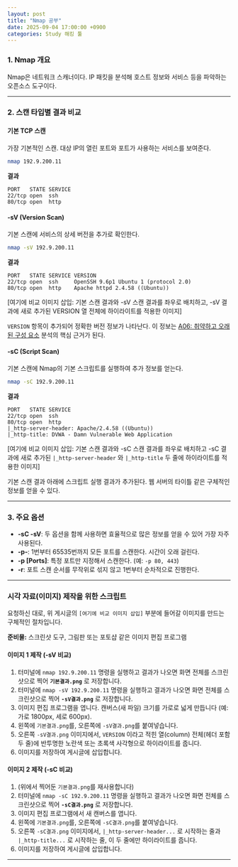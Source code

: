 ```yaml
---
layout: post
title: "Nmap 공부"
date: 2025-09-04 17:00:00 +0900
categories: Study 해킹 툴
---
```


### 1. Nmap 개요

Nmap은 네트워크 스캐너이다. IP 패킷을 분석해 호스트 정보와 서비스 등을 파악하는 오픈소스 도구이다.

---

### 2. 스캔 타입별 결과 비교

#### **기본 TCP 스캔**
가장 기본적인 스캔. 대상 IP의 열린 포트와 포트가 사용하는 서비스를 보여준다.
```bash
nmap 192.9.200.11
```
**결과**
```
PORT   STATE SERVICE
22/tcp open  ssh
80/tcp open  http
```

#### **-sV (Version Scan)**
기본 스캔에 서비스의 상세 버전을 추가로 확인한다.
```bash
nmap -sV 192.9.200.11
```
**결과**
```
PORT   STATE SERVICE VERSION
22/tcp open  ssh     OpenSSH 9.6p1 Ubuntu 1 (protocol 2.0)
80/tcp open  http    Apache httpd 2.4.58 ((Ubuntu))
```
[여기에 비교 이미지 삽입: 기본 스캔 결과와 -sV 스캔 결과를 좌우로 배치하고, -sV 결과에 새로 추가된 VERSION 열 전체에 하이라이트를 적용한 이미지]

`VERSION` 항목이 추가되어 정확한 버전 정보가 나타난다. 이 정보는 [A06: 취약하고 오래된 구성 요소](https://hamap0.github.io/projects/owasp-top-10/2025/08/30/A06_Vulnerable-and-Outdated-Components.html) 분석의 핵심 근거가 된다.

#### **-sC (Script Scan)**
기본 스캔에 Nmap의 기본 스크립트를 실행하여 추가 정보를 얻는다.
```bash
nmap -sC 192.9.200.11
```
**결과**
```
PORT   STATE SERVICE
22/tcp open  ssh
80/tcp open  http
|_http-server-header: Apache/2.4.58 ((Ubuntu))
|_http-title: DVWA - Damn Vulnerable Web Application
```
[여기에 비교 이미지 삽입: 기본 스캔 결과와 -sC 스캔 결과를 좌우로 배치하고 -sC 결과에 새로 추가된 `|_http-server-header` 와 `|_http-title` 두 줄에 하이라이트를 적용한 이미지]

기본 스캔 결과 아래에 스크립트 실행 결과가 추가된다. 웹 서버의 타이틀 같은 구체적인 정보를 얻을 수 있다.

---

### 3. 주요 옵션

*   **-sC -sV**: 두 옵션을 함께 사용하면 효율적으로 많은 정보를 얻을 수 있어 가장 자주 사용된다.
*   **-p-**: 1번부터 65535번까지 모든 포트를 스캔한다. 시간이 오래 걸린다.
*   **-p [Ports]**: 특정 포트만 지정해서 스캔한다. (예: `-p 80, 443`)
*   **-r**: 포트 스캔 순서를 무작위로 섞지 않고 1번부터 순차적으로 진행한다.

<hr class="short-rule">





### 시각 자료(이미지) 제작을 위한 스크립트

요청하신 대로, 위 게시글의 `[여기에 비교 이미지 삽입]` 부분에 들어갈 이미지를 만드는 구체적인 절차입니다.

**준비물:** 스크린샷 도구, 그림판 또는 포토샵 같은 이미지 편집 프로그램

#### **이미지 1 제작 (-sV 비교)**

1.  터미널에 `nmap 192.9.200.11` 명령을 실행하고 결과가 나오면 화면 전체를 스크린샷으로 찍어 **`기본결과.png`** 로 저장합니다.
2.  터미널에 `nmap -sV 192.9.200.11` 명령을 실행하고 결과가 나오면 화면 전체를 스크린샷으로 찍어 **`-sV결과.png`** 로 저장합니다.
3.  이미지 편집 프로그램을 엽니다. 캔버스(새 파일) 크기를 가로로 넓게 만듭니다 (예: 가로 1800px, 세로 600px).
4.  왼쪽에 `기본결과.png`를, 오른쪽에 `-sV결과.png`를 붙여넣습니다.
5.  오른쪽 `-sV결과.png` 이미지에서, `VERSION` 이라고 적힌 열(column) 전체(헤더 포함 두 줄)에 반투명한 노란색 또는 초록색 사각형으로 하이라이트를 줍니다.
6.  이미지를 저장하여 게시글에 삽입합니다.

#### **이미지 2 제작 (-sC 비교)**

1.  (위에서 찍어둔 `기본결과.png`를 재사용합니다)
2.  터미널에 `nmap -sC 192.9.200.11` 명령을 실행하고 결과가 나오면 화면 전체를 스크린샷으로 찍어 **`-sC결과.png`** 로 저장합니다.
3.  이미지 편집 프로그램에서 새 캔버스를 엽니다.
4.  왼쪽에 `기본결과.png`를, 오른쪽에 `-sC결과.png`를 붙여넣습니다.
5.  오른쪽 `-sC결과.png` 이미지에서, `|_http-server-header...` 로 시작하는 줄과 `|_http-title...` 로 시작하는 줄, 이 두 줄에만 하이라이트를 줍니다.
6.  이미지를 저장하여 게시글에 삽입합니다.

---